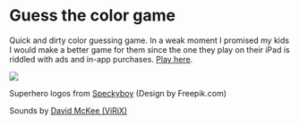 # Guess the color game

Quick and dirty color guessing game. In a weak moment I promised my kids I would make a better game for them since the one they play on their iPad is riddled with ads and in-app purchases. [Play here](https://librarian.dev/color-heroes-game).

![](https://raw.githubusercontent.com/dermike/guess-the-color-game/master/screenshot/screenshot.jpg)

Superhero logos from [Speckyboy](https://speckyboy.com/freebie-the-flat-superheroes-villains-icon-set-100-icons-png-svg/) (Design by Freepik.com)

Sounds by [David McKee (ViRiX)](https://soundcloud.com/virix)
